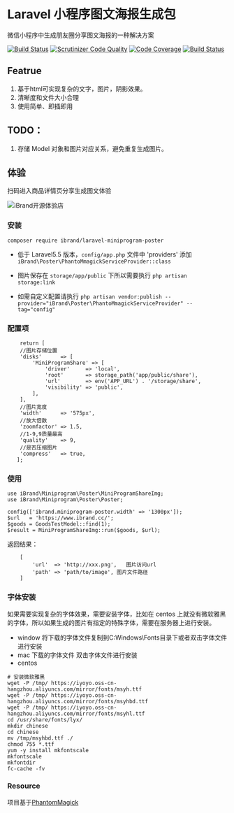 # Laravel 小程序图文海报生成包

微信小程序中生成朋友圈分享图文海报的一种解决方案

[![Build Status](https://travis-ci.org/ibrandcc/laravel-miniprogram-poster.svg?branch=master)](https://travis-ci.org/ibrandcc/laravel-miniprogram-poster)
[![Scrutinizer Code Quality](https://scrutinizer-ci.com/g/ibrandcc/laravel-miniprogram-poster/badges/quality-score.png?b=master)](https://scrutinizer-ci.com/g/ibrandcc/laravel-miniprogram-poster/?branch=master)
[![Code Coverage](https://scrutinizer-ci.com/g/ibrandcc/laravel-miniprogram-poster/badges/coverage.png?b=master)](https://scrutinizer-ci.com/g/ibrandcc/laravel-miniprogram-poster/?branch=master)
[![Build Status](https://scrutinizer-ci.com/g/ibrandcc/laravel-miniprogram-poster/badges/build.png?b=master)](https://scrutinizer-ci.com/g/ibrandcc/laravel-miniprogram-poster/build-status/master)

## Featrue

1. 基于html可实现复杂的文字，图片，阴影效果。 
2. 清晰度和文件大小合理
3. 使用简单、即插即用

## TODO：

1. 存储 Model 对象和图片对应关系，避免重复生成图片。

## 体验

扫码进入商品详情页分享生成图文体验

![iBrand开源体验店](https://iyoyo.oss-cn-hangzhou.aliyuncs.com/post/miniprogramcode/1.jpg)

### 安装
```
composer require ibrand/laravel-miniprogram-poster 
```
- 低于 Laravel5.5 版本，`config/app.php` 文件中 'providers' 添加`iBrand\Poster\PhantoMmagickServiceProvider::class`

- 图片保存在  `storage/app/public` 下所以需要执行  `php artisan storage:link`

- 如需自定义配置请执行 `php artisan vendor:publish --provider="iBrand\Poster\PhantoMmagickServiceProvider" --tag="config"`

### 配置项

``` 
    return [
    //图片存储位置
    'disks'      => [
        'MiniProgramShare' => [
            'driver'     => 'local',
            'root'       => storage_path('app/public/share'),
            'url'        => env('APP_URL') . '/storage/share',
            'visibility' => 'public',
        ],
    ],
    //图片宽度
    'width'      => '575px',
    //放大倍数
    'zoomfactor' => 1.5,
    //1-9,9质量最高
    'quality'    => 9,
    //是否压缩图片
    'compress'   => true,
   ];
```

### 使用
```
use iBrand\Miniprogram\Poster\MiniProgramShareImg;
use iBrand\Miniprogram\Poster\Poster;
    
config(['ibrand.miniprogram-poster.width' => '1300px']);
$url   = 'https://www.ibrand.cc/';
$goods = GoodsTestModel::find(1);
$result = MiniProgramShareImg::run($goods, $url);

```
返回结果：
```
    [
        'url'  => 'http://xxx.png',   图片访问url
        'path' => 'path/to/image', 图片文件路径
    ]
```
### 字体安装

如果需要实现复杂的字体效果，需要安装字体，比如在 centos 上就没有微软雅黑的字体，所以如果生成的图片有指定的特殊字体，需要在服务器上进行安装。

* window 将下载的字体文件复制到C:Windows\Fonts目录下或者双击字体文件进行安装
* mac 下载的字体文件 双击字体文件进行安装
* centos
```
# 安装微软雅黑
wget -P /tmp/ https://iyoyo.oss-cn-hangzhou.aliyuncs.com/mirror/fonts/msyh.ttf
wget -P /tmp/ https://iyoyo.oss-cn-hangzhou.aliyuncs.com/mirror/fonts/msyhbd.ttf
wget -P /tmp/ https://iyoyo.oss-cn-hangzhou.aliyuncs.com/mirror/fonts/msyhl.ttf
cd /usr/share/fonts/lyx/
mkdir chinese
cd chinese
mv /tmp/msyhbd.ttf ./
chmod 755 *.ttf
yum -y install mkfontscale
mkfontscale
mkfontdir
fc-cache -fv
```

### Resource

项目基于[PhantomMagick](https://github.com/anam-hossain/phantommagick)
